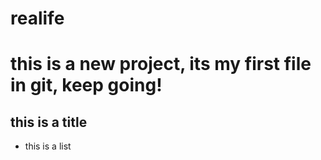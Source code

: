 # realife
# this is a new project,  its my first file in git, keep going!

## this is a title
  - this is a list
  
